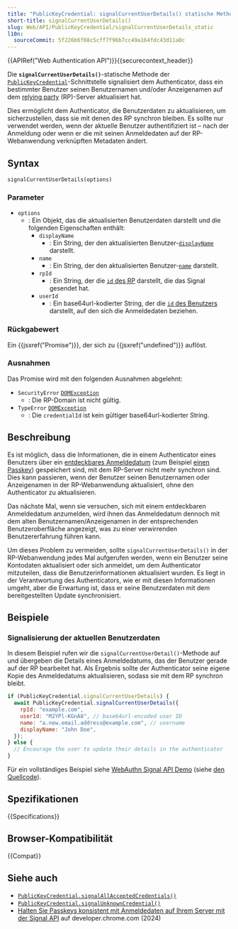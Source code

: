 ```yaml
---
title: "PublicKeyCredential: signalCurrentUserDetails() statische Methode"
short-title: signalCurrentUserDetails()
slug: Web/API/PublicKeyCredential/signalCurrentUserDetails_static
l10n:
  sourceCommit: 5f226b6f08c5cff7f96b7cc49a164fdc43d11a0c
---
```


{{APIRef("Web Authentication API")}}{{securecontext_header}}

Die **`signalCurrentUserDetails()`**-statische Methode der [`PublicKeyCredential`](/de/docs/Web/API/PublicKeyCredential)-Schnittstelle signalisiert dem Authenticator, dass ein bestimmter Benutzer seinen Benutzernamen und/oder Anzeigenamen auf dem [relying party](https://de.wikipedia.org/wiki/Relying_party) (RP)-Server aktualisiert hat.

Dies ermöglicht dem Authenticator, die Benutzerdaten zu aktualisieren, um sicherzustellen, dass sie mit denen des RP synchron bleiben. Es sollte nur verwendet werden, wenn der aktuelle Benutzer authentifiziert ist – nach der Anmeldung oder wenn er die mit seinen Anmeldedaten auf der RP-Webanwendung verknüpften Metadaten ändert.

## Syntax

```js-nolint
signalCurrentUserDetails(options)
```

### Parameter

- `options`
  - : Ein Objekt, das die aktualisierten Benutzerdaten darstellt und die folgenden Eigenschaften enthält:
    - `displayName`
      - : Ein String, der den aktualisierten Benutzer-[`displayName`](/de/docs/Web/API/PublicKeyCredentialCreationOptions#displayname) darstellt.
    - `name`
      - : Ein String, der den aktualisierten Benutzer-[`name`](/de/docs/Web/API/PublicKeyCredentialCreationOptions#name_2) darstellt.
    - `rpId`
      - : Ein String, der die [`id` des RP](/de/docs/Web/API/PublicKeyCredentialCreationOptions#id_2) darstellt, die das Signal gesendet hat.
    - `userId`
      - : Ein base64url-kodierter String, der die [`id` des Benutzers](/de/docs/Web/API/PublicKeyCredentialCreationOptions#id_3) darstellt, auf den sich die Anmeldedaten beziehen.

### Rückgabewert

Ein {{jsxref("Promise")}}, der sich zu {{jsxref("undefined")}} auflöst.

### Ausnahmen

Das Promise wird mit den folgenden Ausnahmen abgelehnt:

- `SecurityError` [`DOMException`](/de/docs/Web/API/DOMException)
  - : Die RP-Domain ist nicht gültig.
- `TypeError` [`DOMException`](/de/docs/Web/API/DOMException)
  - : Die `credentialId` ist kein gültiger base64url-kodierter String.

## Beschreibung

Es ist möglich, dass die Informationen, die in einem Authenticator eines Benutzers über ein [entdeckbares Anmeldedatum](/de/docs/Web/API/Web_Authentication_API#discoverable_credentials_and_conditional_mediation) (zum Beispiel [einen Passkey](https://passkeys.dev/)) gespeichert sind, mit dem RP-Server nicht mehr synchron sind. Dies kann passieren, wenn der Benutzer seinen Benutzernamen oder Anzeigenamen in der RP-Webanwendung aktualisiert, ohne den Authenticator zu aktualisieren.

Das nächste Mal, wenn sie versuchen, sich mit einem entdeckbaren Anmeldedatum anzumelden, wird ihnen das Anmeldedatum dennoch mit dem alten Benutzernamen/Anzeigenamen in der entsprechenden Benutzeroberfläche angezeigt, was zu einer verwirrenden Benutzererfahrung führen kann.

Um dieses Problem zu vermeiden, sollte `signalCurrentUserDetails()` in der RP-Webanwendung jedes Mal aufgerufen werden, wenn ein Benutzer seine Kontodaten aktualisiert oder sich anmeldet, um dem Authenticator mitzuteilen, dass die Benutzerinformationen aktualisiert wurden. Es liegt in der Verantwortung des Authenticators, wie er mit diesen Informationen umgeht, aber die Erwartung ist, dass er seine Benutzerdaten mit dem bereitgestellten Update synchronisiert.

## Beispiele

### Signalisierung der aktuellen Benutzerdaten

In diesem Beispiel rufen wir die `signalCurrentUserDetail()`-Methode auf und übergeben die Details eines Anmeldedatums, das der Benutzer gerade auf der RP bearbeitet hat. Als Ergebnis sollte der Authenticator seine eigene Kopie des Anmeldedatums aktualisieren, sodass sie mit dem RP synchron bleibt.

```js
if (PublicKeyCredential.signalCurrentUserDetails) {
  await PublicKeyCredential.signalCurrentUserDetails({
    rpId: "example.com",
    userId: "M2YPl-KGnA8", // base64url-encoded user ID
    name: "a.new.email.address@example.com", // username
    displayName: "John Doe",
  });
} else {
  // Encourage the user to update their details in the authenticator
}
```

Für ein vollständiges Beispiel siehe [WebAuthn Signal API Demo](https://signal-api-demo.glitch.me/) (siehe [den Quellcode](https://glitch.com/edit/#!/signal-api-demo?path=site.js)).

## Spezifikationen

{{Specifications}}

## Browser-Kompatibilität

{{Compat}}

## Siehe auch

- [`PublicKeyCredential.signalAllAcceptedCredentials()`](/de/docs/Web/API/PublicKeyCredential/signalAllAcceptedCredentials_static)
- [`PublicKeyCredential.signalUnknownCredential()`](/de/docs/Web/API/PublicKeyCredential/signalUnknownCredential_static)
- [Halten Sie Passkeys konsistent mit Anmeldedaten auf Ihrem Server mit der Signal API](https://developer.chrome.com/docs/identity/webauthn-signal-api) auf developer.chrome.com (2024)
